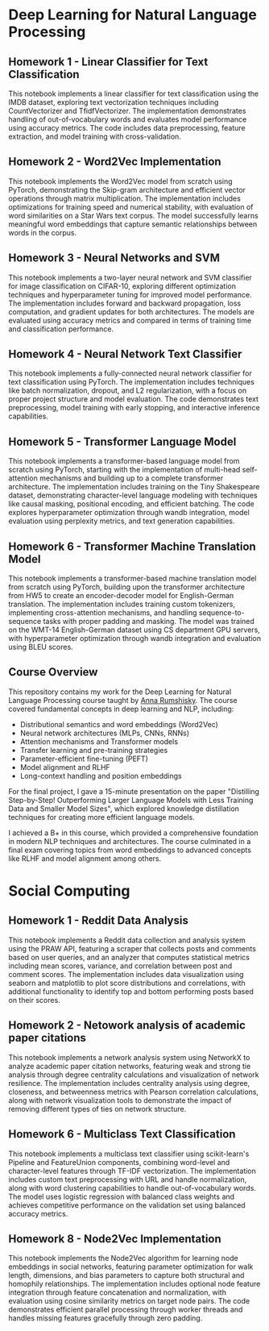 # Deep Learning for Natural Language Processing 

## Homework 1 - Linear Classifier for Text Classification

This notebook implements a linear classifier for text classification using the IMDB dataset, exploring text vectorization techniques including CountVectorizer and TfidfVectorizer. The implementation demonstrates handling of out-of-vocabulary words and evaluates model performance using accuracy metrics. The code includes data preprocessing, feature extraction, and model training with cross-validation.

## Homework 2 - Word2Vec Implementation

This notebook implements the Word2Vec model from scratch using PyTorch, demonstrating the Skip-gram architecture and efficient vector operations through matrix multiplication. The implementation includes optimizations for training speed and numerical stability, with evaluation of word similarities on a Star Wars text corpus. The model successfully learns meaningful word embeddings that capture semantic relationships between words in the corpus.

## Homework 3 - Neural Networks and SVM

This notebook implements a two-layer neural network and SVM classifier for image classification on CIFAR-10, exploring different optimization techniques and hyperparameter tuning for improved model performance. The implementation includes forward and backward propagation, loss computation, and gradient updates for both architectures. The models are evaluated using accuracy metrics and compared in terms of training time and classification performance.

## Homework 4 - Neural Network Text Classifier

This notebook implements a fully-connected neural network classifier for text classification using PyTorch. The implementation includes techniques like batch normalization, dropout, and L2 regularization, with a focus on proper project structure and model evaluation. The code demonstrates text preprocessing, model training with early stopping, and interactive inference capabilities.

## Homework 5 - Transformer Language Model

This notebook implements a transformer-based language model from scratch using PyTorch, starting with the implementation of multi-head self-attention mechanisms and building up to a complete transformer architecture. The implementation includes training on the Tiny Shakespeare dataset, demonstrating character-level language modeling with techniques like causal masking, positional encoding, and efficient batching. The code explores hyperparameter optimization through wandb integration, model evaluation using perplexity metrics, and text generation capabilities.

## Homework 6 - Transformer Machine Translation Model

This notebook implements a transformer-based machine translation model from scratch using PyTorch, building upon the transformer architecture from HW5 to create an encoder-decoder model for English-German translation. The implementation includes training custom tokenizers, implementing cross-attention mechanisms, and handling sequence-to-sequence tasks with proper padding and masking. The model was trained on the WMT-14 English-German dataset using CS department GPU servers, with hyperparameter optimization through wandb integration and evaluation using BLEU scores.

## Course Overview

This repository contains my work for the Deep Learning for Natural Language Processing course taught by [Anna Rumshisky](https://scholar.google.com/citations?user=_Q1uzVYAAAAJ&hl=en). The course covered fundamental concepts in deep learning and NLP, including:

- Distributional semantics and word embeddings (Word2Vec)
- Neural network architectures (MLPs, CNNs, RNNs)
- Attention mechanisms and Transformer models
- Transfer learning and pre-training strategies
- Parameter-efficient fine-tuning (PEFT)
- Model alignment and RLHF
- Long-context handling and position embeddings

For the final project, I gave a 15-minute presentation on the paper "Distilling Step-by-Step! Outperforming Larger Language Models with Less Training Data and Smaller Model Sizes", which explored knowledge distillation techniques for creating more efficient language models.

I achieved a B+ in this course, which provided a comprehensive foundation in modern NLP techniques and architectures. The course culminated in a final exam covering topics from word embeddings to advanced concepts like RLHF and model alignment among others.

# Social Computing 

## Homework 1 - Reddit Data Analysis

This notebook implements a Reddit data collection and analysis system using the PRAW API, featuring a scraper that collects posts and comments based on user queries, and an analyzer that computes statistical metrics including mean scores, variance, and correlation between post and comment scores. The implementation includes data visualization using seaborn and matplotlib to plot score distributions and correlations, with additional functionality to identify top and bottom performing posts based on their scores.

## Homework 2 - Netowork analysis of academic paper citations

This notebook implements a network analysis system using NetworkX to analyze academic paper citation networks, featuring weak and strong tie analysis through degree centrality calculations and visualization of network resilience. The implementation includes centrality analysis using degree, closeness, and betweenness metrics with Pearson correlation calculations, along with network visualization tools to demonstrate the impact of removing different types of ties on network structure.

## Homework 6 - Multiclass Text Classification

This notebook implements a multiclass text classifier using scikit-learn's Pipeline and FeatureUnion components, combining word-level and character-level features through TF-IDF vectorization. The implementation includes custom text preprocessing with URL and handle normalization, along with word clustering capabilities to handle out-of-vocabulary words. The model uses logistic regression with balanced class weights and achieves competitive performance on the validation set using balanced accuracy metrics.

## Homework 8 - Node2Vec Implementation

This notebook implements the Node2Vec algorithm for learning node embeddings in social networks, featuring parameter optimization for walk length, dimensions, and bias parameters to capture both structural and homophily relationships. The implementation includes optional node feature integration through feature concatenation and normalization, with evaluation using cosine similarity metrics on target node pairs. The code demonstrates efficient parallel processing through worker threads and handles missing features gracefully through zero padding.

